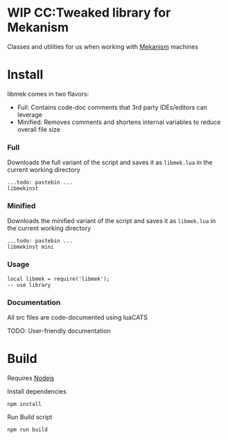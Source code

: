 # WIP CC:Tweaked library for Mekanism
Classes and utilities for us when working with [Mekanism](https://www.curseforge.com/minecraft/mc-mods/mekanism) machines

# Install
libmek comes in two flavors:

- Full: Contains code-doc comments that 3rd party IDEs/editors can leverage
- Minified: Removes comments and shortens internal variables to reduce overall file size

### Full
Downloads the full variant of the script and saves it as `libmek.lua` in the current working directory
```
...todo: pastebin ...
libmekinst
```

### Minified
Downloads the minified variant of the script and saves it as `libmek.lua` in the current working directory
```
...todo: pastebin ...
libmekinst mini
```

### Usage
```
local libmek = require('libmek');
-- use library
```

### Documentation
All src files are code-documented using luaCATS

TODO: User-friendly documentation

# Build
Requires [Nodejs](https://nodejs.org/en)

Install dependencies
```
npm install
```

Run Build script
```
npm run build
```